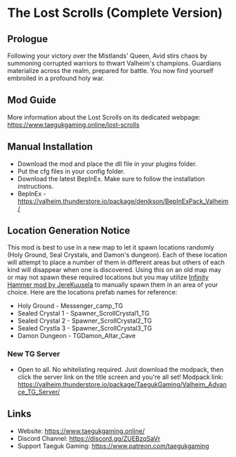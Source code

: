 # The Lost Scrolls (Complete Version)

## Prologue
Following your victory over the Mistlands' Queen, Avid stirs chaos by summoning corrupted warriors to thwart Valheim's champions. Guardians materialize across the realm, prepared for battle. You now find yourself embroiled in a profound holy war.

## Mod Guide
More information about the Lost Scrolls on its dedicated webpage: https://www.taegukgaming.online/lost-scrolls

## Manual Installation
- Download the mod and place the dll file in your plugins folder.
- Put the cfg files in your config folder.
- Download the latest BepInEx.
Make sure to follow the installation instructions.
- BepInEx - https://valheim.thunderstore.io/package/denikson/BepInExPack_Valheim/

## Location Generation Notice
This mod is best to use in a new map to let it spawn locations randomly (Holy Ground, Seal Crystals, and Damon's dungeon). Each of these location will attempt to place a number of them in different areas but others of each kind will disappear when one is discovered. Using this on an old map may or may not spawn these required locations but you may utilize <a href="https://valheim.thunderstore.io/package/JereKuusela/Infinity_Hammer/" target="blank">Infinity Hammer mod by JereKuusela</a> to manually spawn them in an area of your choice.
Here are the locations prefab names for reference:
- Holy Ground - Messenger_camp_TG
- Sealed Crystal 1 - Spawner_ScrollCrystal1_TG
- Sealed Crystal 2 - Spawner_ScrollCrystal2_TG
- Sealed Crystla 3 - Spawner_ScrollCrystal3_TG
- Damon Dungeon - TGDamon_Altar_Cave

### New TG Server
- Open to all. No whitelisting required. Just download the modpack, then click the server link on the title screen and you're all set! Modpack link: https://valheim.thunderstore.io/package/TaegukGaming/Valheim_Advance_TG_Server/

## Links
- Website: https://www.taegukgaming.online/
- Discord Channel: https://discord.gg/ZUEBzqSaVr
- Support Taeguk Gaming: https://www.patreon.com/taegukgaming